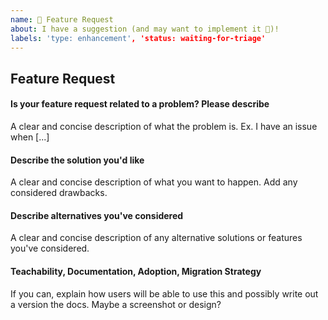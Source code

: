 ```yaml
---
name: 🚀 Feature Request
about: I have a suggestion (and may want to implement it 🙂)!
labels: 'type: enhancement', 'status: waiting-for-triage'
---
```


## Feature Request

<!-- First of all: Have you checked the docs https://github.com/lettuce-io/lettuce-core/wiki, GitHub issues, or Stack Overflow whether someone else has already reported your issue? Maybe the feature already exists?-->

#### Is your feature request related to a problem? Please describe

A clear and concise description of what the problem is. Ex. I have an issue when [...]

#### Describe the solution you'd like

A clear and concise description of what you want to happen. Add any considered drawbacks.

#### Describe alternatives you've considered

A clear and concise description of any alternative solutions or features you've considered.

#### Teachability, Documentation, Adoption, Migration Strategy

If you can, explain how users will be able to use this and possibly write out a version the docs.
Maybe a screenshot or design?
